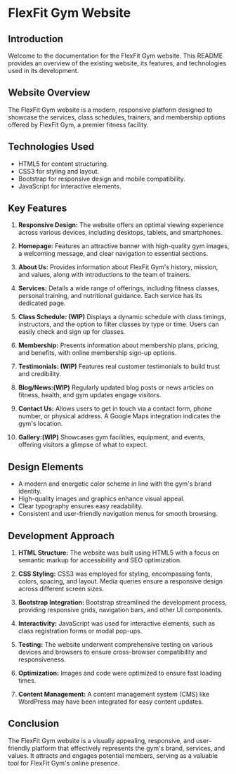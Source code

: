 # FlexFit Gym Website

## Introduction
Welcome to the documentation for the FlexFit Gym website. This README provides an overview of the existing website, its features, and technologies used in its development.

## Website Overview
The FlexFit Gym website is a modern, responsive platform designed to showcase the services, class schedules, trainers, and membership options offered by FlexFit Gym, a premier fitness facility.

## Technologies Used
- HTML5 for content structuring.
- CSS3 for styling and layout.
- Bootstrap for responsive design and mobile compatibility.
- JavaScript for interactive elements.

## Key Features
1. **Responsive Design:** The website offers an optimal viewing experience across various devices, including desktops, tablets, and smartphones.

2. **Homepage:** Features an attractive banner with high-quality gym images, a welcoming message, and clear navigation to essential sections.

3. **About Us:** Provides information about FlexFit Gym's history, mission, and values, along with introductions to the team of trainers.

4. **Services:** Details a wide range of offerings, including fitness classes, personal training, and nutritional guidance. Each service has its dedicated page.

5. **Class Schedule: (WIP)** Displays a dynamic schedule with class timings, instructors, and the option to filter classes by type or time. Users can easily check and sign up for classes.

6. **Membership:** Presents information about membership plans, pricing, and benefits, with online membership sign-up options.

7. **Testimonials: (WIP)** Features real customer testimonials to build trust and credibility.

8. **Blog/News:(WIP)** Regularly updated blog posts or news articles on fitness, health, and gym updates engage visitors.

9. **Contact Us:** Allows users to get in touch via a contact form, phone number, or physical address. A Google Maps integration indicates the gym's location.

10. **Gallery:(WIP)** Showcases gym facilities, equipment, and events, offering visitors a glimpse of what to expect.

## Design Elements
- A modern and energetic color scheme in line with the gym's brand identity.
- High-quality images and graphics enhance visual appeal.
- Clear typography ensures easy readability.
- Consistent and user-friendly navigation menus for smooth browsing.

## Development Approach
1. **HTML Structure:** The website was built using HTML5 with a focus on semantic markup for accessibility and SEO optimization.

2. **CSS Styling:** CSS3 was employed for styling, encompassing fonts, colors, spacing, and layout. Media queries ensure a responsive design across different screen sizes.

3. **Bootstrap Integration:** Bootstrap streamlined the development process, providing responsive grids, navigation bars, and other UI components.

4. **Interactivity:** JavaScript was used for interactive elements, such as class registration forms or modal pop-ups.

5. **Testing:** The website underwent comprehensive testing on various devices and browsers to ensure cross-browser compatibility and responsiveness.

6. **Optimization:** Images and code were optimized to ensure fast loading times.

7. **Content Management:** A content management system (CMS) like WordPress may have been integrated for easy content updates.

## Conclusion
The FlexFit Gym website is a visually appealing, responsive, and user-friendly platform that effectively represents the gym's brand, services, and values. It attracts and engages potential members, serving as a valuable tool for FlexFit Gym's online presence.
